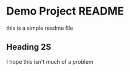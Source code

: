 # Demo Project README

this is a simple readme file

## Heading 2S

I hope this isn't much of a problem